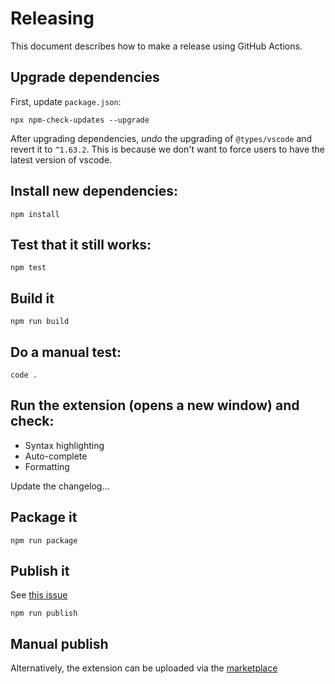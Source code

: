 # Releasing

This document describes how to make a release using GitHub Actions.

## Upgrade dependencies

First, update `package.json`:

    npx npm-check-updates --upgrade

After upgrading dependencies, *undo* the upgrading of `@types/vscode` and revert it to `^1.63.2`. This is because we
don't want to force users to have the latest version of vscode.

## Install new dependencies:

    npm install

## Test that it still works:

    npm test

## Build it

    npm run build

## Do a manual test:

    code .

## Run the extension (opens a new window) and check:

* Syntax highlighting
* Auto-complete
* Formatting

Update the changelog...

## Package it
    
    npm run package

## Publish it

See [this issue](https://github.com/microsoft/vsmarketplace/issues/291)

    npm run publish

## Manual publish

Alternatively, the extension can be uploaded via the [marketplace](https://marketplace.visualstudio.com/manage/publishers/cucumberopen)
